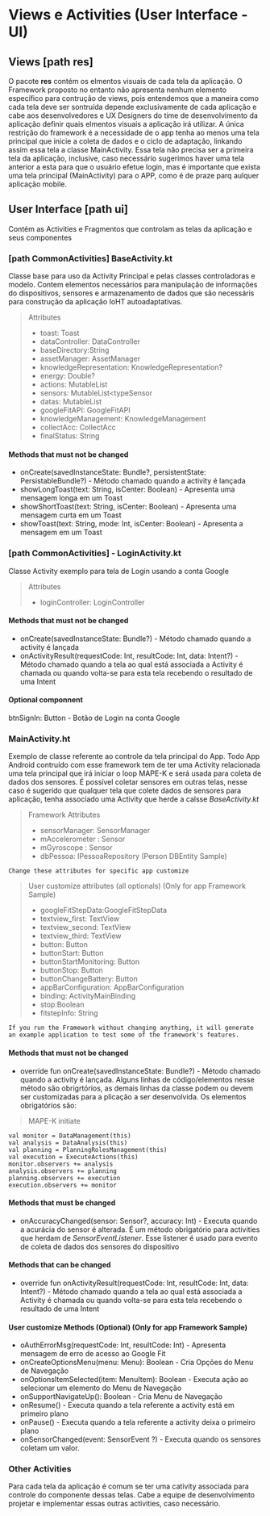 # Views e Activities (User Interface - UI)

## Views [path res]

O pacote <b>res</b> contém os elmentos visuais de cada tela da aplicação. O Framework proposto no entanto não apresenta nenhum elemento específico para contrução de views, pois entendemos que a maneira como cada tela deve ser sontruída depende exclusivamente de cada aplicação e cabe aos desenvolvedores e UX Designers do time de desenvolvimento da aplicação definir quais elmentos visuais a aplicação irá utilizar. A única restrição do framework é a necessidade de o app tenha ao menos uma tela principal que inicie a coleta de dados e o ciclo de adaptação, linkando assim essa tela a classe MainActivity. Essa tela não precisa ser a primeira tela da aplicação, inclusive, caso necessário sugerimos haver uma tela anterior a esta para que o usuário efetue login, mas é importante que exista uma tela principal (MainActivity) para o APP, como é de praze parq aulquer aplicação mobile.

## User Interface [path ui]

Contém as Activities e Fragmentos que controlam as telas da aplicação e seus componentes

### [path CommonActivities] BaseActivity.kt

Classe base para uso da Activity Principal e pelas classes controladoras e modelo. Contem elementos necessários para manipulação de informações do dispositivos, sensores e armazenamento de dados que são necessáris para construção da aplicação IoHT autoadaptativas.

> Attributes
> - toast: Toast
> - dataController: DataController
> - baseDirectory:String
> - assetManager: AssetManager
> - knowledgeRepresentation: KnowledgeRepresentation?
> - energy: Double?
> - actions: MutableList<String>
> - sensors: MutableList<typeSensor
> - datas: MutableList<ValuesSensor>
> - googleFitAPI: GoogleFitAPI
> - knowledgeManagement: KnowledgeManagement
> - collectAcc: CollectAcc
> - finalStatus: String

#### Methods that must not be changed

- onCreate(savedInstanceState: Bundle?, persistentState: PersistableBundle?) - Método chamado quando a activity é lançada
- showLongToast(text: String, isCenter: Boolean) - Apresenta uma mensagem longa em um Toast
- showShortToast(text: String, isCenter: Boolean) - Apresenta uma mensagem curta em um Toast
- showToast(text: String, mode: Int, isCenter: Boolean) - Apresenta a mensagem em um Toast

### [path CommonActivities] - LoginActivity.kt
  
Classe Activity exemplo para tela de Login usando a conta Google
  
> Attributes
> - loginController: LoginController

#### Methods that must not be changed
  
- onCreate(savedInstanceState: Bundle?) - Método chamado quando a activity é lançada
- onActivityResult(requestCode: Int, resultCode: Int, data: Intent?)  - Método chamado quando a tela ao qual está associada a Activity é chamada ou quando volta-se para esta tela recebendo o resultado de uma Intent

#### Optional componnent
  
btnSignIn: Button - Botão de Login na conta Google

### MainActivity.ht
  
Exemplo de classe referente ao controle da tela principal do App. Todo App Android contruído com esse framework tem de ter uma Activity relacionada  uma tela principal que irá iniciar o loop MAPE-K e será usada para coleta de dados dos sensores. É possível coletar sensores em outras telas, nesse caso é sugerido que qualquer tela que colete dados de sensores para aplicação, tenha associado uma Activity que herde a calsse <i>BaseActivity.kt</i> 

> Framework Attributes
> - sensorManager: SensorManager
> - mAccelerometer : Sensor
> - mGyroscope : Sensor
> - dbPessoa: IPessoaRepository (Person DBEntity Sample)

```Change these attributes for specific app customize```
  
> User customize attributes (all optionals) (Only for app Framework Sample)
> - googleFitStepData:GoogleFitStepData
> - textview_first: TextView
> - textview_second: TextView
> - textview_third: TextView
> - button: Button
> - buttonStart: Button
> - buttonStartMonitoring: Button
> - buttonStop: Button
> - buttonChangeBattery: Button
> - appBarConfiguration: AppBarConfiguration
> - binding: ActivityMainBinding
> - stop:Boolean
> - fitstepInfo: String
  
```If you run the Framework without changing anything, it will generate an example application to test some of the framework's features.```
  
#### Methods that must not be changed
  
- override fun onCreate(savedInstanceState: Bundle?) - Método chamado quando a activity é lançada. Alguns linhas de código/elementos nesse método são obrigrtórios, as demais linhas da classe podem ou devem ser customizadas para a plicação a ser desenvolvida. Os elementos obrigatórios são:
> MAPE-K initiate
   ```
   val monitor = DataManagement(this) 
   val analysis = DataAnalysis(this)
   val planning = PlanningRolesManagement(this)
   val execution = ExecuteActions(this)
   monitor.observers += analysis
   analysis.observers += planning
   planning.observers += execution
   execution.observers += monitor
   ```
  
#### Methods that must  be changed

- onAccuracyChanged(sensor: Sensor?, accuracy: Int) - Executa quando a acurácia do sensor é alterada. É um método obrigatório para activities que herdam de <i>SensorEventListener</i>. Esse listener é usado para evento de coleta de dados dos sensores do dispositivo

#### Methods that can be changed
  
- override fun onActivityResult(requestCode: Int, resultCode: Int, data: Intent?) - Método chamado quando a tela ao qual está associada a Activity é chamada ou quando volta-se para esta tela recebendo o resultado de uma Intent

#### User customize Methods (Optional) (Only for app Framework Sample)
  
- oAuthErrorMsg(requestCode: Int, resultCode: Int) - Apresenta mensagem de erro de acesso ao Google Fit
- onCreateOptionsMenu(menu: Menu): Boolean - Cria Opções do Menu de Navegação
- onOptionsItemSelected(item: MenuItem): Boolean - Executa ação ao selecionar um elemento do Menu de Navegação
- onSupportNavigateUp(): Boolean - Cria Menu de Navegação
- onResume() - Executa quando a tela referente a activity está em primeiro plano
- onPause() - Executa quando a tela referente a activity deixa o primeiro plano
- onSensorChanged(event: SensorEvent ?) - Executa quando os sensores coletam um valor.
  
  
### Other Activities 

Para cada tela da aplicação é comum se ter uma cativity associada para controle do componente dessas telas. Cabe a equipe de desenvolvimento projetar e implementar essas outras activities, caso necessário.
